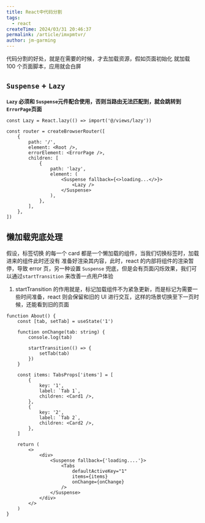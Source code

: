 ```yaml
---
title: React中代码分割
tags:
  - react
createTime: 2024/03/31 20:46:37
permalink: /article/imxpmtvr/
author: jm-garming
---
```

代码分割的好处，就是在需要的时候，才去加载资源，假如页面初始化 就加载 100 个页面脚本，应用就会白屏

## `Suspense` + `Lazy`

**`Lazy` 必须和 `Suspense`元件配合使用，否则当路由无法匹配到，就会跳转到`ErrorPage`页面**

```tsx
const Lazy = React.lazy(() => import('@/views/lazy'))

const router = createBrowserRouter([
    {
        path: '/',
        element: <Root />,
        errorElement: <ErrorPage />,
        children: [
            {
                path: 'lazy',
                element: (
                    <Suspense fallback={<>loading...</>}>
                        <Lazy />
                    </Suspense>
                ),
            },
        ],
    },
])
```

## 懒加载兜底处理

假设，标签切换 的每一个 card 都是一个懒加载的组件，当我们切换标签时，加载进来的组件此时还没有 准备好渲染其内容，此时，react 的内部将组件的渲染暂停，导致 error 页，另一种设置 `Suspense` 兜底，但是会有页面闪烁效果，我们可以通过`startTransition` 来改善一点用户体验

1. startTransition 的作用就是，标记加载组件不为紧急更新，而是标记为需要一些时间准备，react 则会保留和旧的 UI 进行交互，这样的场景切换至下一页时候，还能看到旧的页面

```tsx
function About() {
    const [tab, setTab] = useState('1')

    function onChange(tab: string) {
        console.log(tab)

        startTransition(() => {
            setTab(tab)
        })
    }

    const items: TabsProps['items'] = [
        {
            key: '1',
            label: `Tab 1`,
            children: <Card1 />,
        },
        {
            key: '2',
            label: `Tab 2`,
            children: <Card2 />,
        },
    ]

    return (
        <>
            <div>
                <Suspense fallback={'loading....'}>
                    <Tabs
                        defaultActiveKey="1"
                        items={items}
                        onChange={onChange}
                    />
                </Suspense>
            </div>
        </>
    )
}
```
